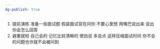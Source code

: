 ```yaml
---
dg-publish: true
---
```

1. 提前演练  准备一些面试题  假装面试官在问你  不要心里想  用嘴巴说出来  说出你会怎么回答
2. 避重就轻   自己会的  记忆比较清晰的  使劲说  多说点  这样压缩面试时间  你不会的问题也许就不会被问到